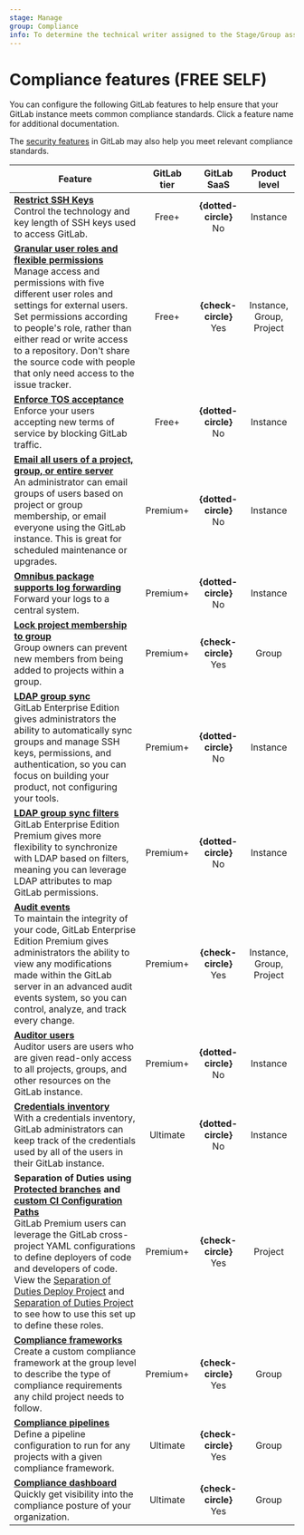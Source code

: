 ```yaml
---
stage: Manage
group: Compliance
info: To determine the technical writer assigned to the Stage/Group associated with this page, see https://about.gitlab.com/handbook/engineering/ux/technical-writing/#assignments
---
```


# Compliance features **(FREE SELF)**

You can configure the following GitLab features to help ensure that your GitLab
instance meets common compliance standards. Click a feature name for additional
documentation.

The [security features](../security/README.md) in GitLab may also help you meet
relevant compliance standards.

| Feature  | GitLab tier | GitLab SaaS | Product level |
|----------|:-----------:|:-----------:|:-------------:|
|**[Restrict SSH Keys](../security/ssh_keys_restrictions.md)**<br>Control the technology and key length of SSH keys used to access GitLab. | Free+ | **{dotted-circle}** No | Instance |
|**[Granular user roles and flexible permissions](../user/permissions.md)**<br>Manage access and permissions with five different user roles and settings for external users. Set permissions according to people's role, rather than either read or write access to a repository. Don't share the source code with people that only need access to the issue tracker. | Free+ | **{check-circle}** Yes | Instance, Group, Project |
|**[Enforce TOS acceptance](../user/admin_area/settings/terms.md)**<br>Enforce your users accepting new terms of service by blocking GitLab traffic. | Free+ | **{dotted-circle}** No | Instance |
|**[Email all users of a project, group, or entire server](../tools/email.md)**<br>An administrator can email groups of users based on project or group membership, or email everyone using the GitLab instance. This is great for scheduled maintenance or upgrades. | Premium+ | **{dotted-circle}** No | Instance |
|**[Omnibus package supports log forwarding](https://docs.gitlab.com/omnibus/settings/logs.html#udp-log-forwarding)**<br>Forward your logs to a central system. | Premium+ | **{dotted-circle}** No | Instance |
|**[Lock project membership to group](../user/group/index.md#prevent-members-from-being-added-to-a-group)**<br>Group owners can prevent new members from being added to projects within a group. | Premium+ | **{check-circle}** Yes | Group |
|**[LDAP group sync](auth/ldap/index.md#group-sync)**<br>GitLab Enterprise Edition gives administrators the ability to automatically sync groups and manage SSH keys, permissions, and authentication, so you can focus on building your product, not configuring your tools. | Premium+ | **{dotted-circle}** No | Instance |
|**[LDAP group sync filters](auth/ldap/index.md#group-sync)**<br>GitLab Enterprise Edition Premium gives more flexibility to synchronize with LDAP based on filters, meaning you can leverage LDAP attributes to map GitLab permissions. | Premium+ | **{dotted-circle}** No | Instance |
|**[Audit events](audit_events.md)**<br>To maintain the integrity of your code, GitLab Enterprise Edition Premium gives administrators the ability to view any modifications made within the GitLab server in an advanced audit events system, so you can control, analyze, and track every change. | Premium+ | **{check-circle}** Yes | Instance, Group, Project |
|**[Auditor users](auditor_users.md)**<br>Auditor users are users who are given read-only access to all projects, groups, and other resources on the GitLab instance. | Premium+ | **{dotted-circle}** No | Instance |
|**[Credentials inventory](../user/admin_area/credentials_inventory.md)**<br>With a credentials inventory, GitLab administrators can keep track of the credentials used by all of the users in their GitLab instance. | Ultimate | **{dotted-circle}** No | Instance |
|**Separation of Duties using [Protected branches](../user/project/protected_branches.md#protected-branches-approval-by-code-owners) and [custom CI Configuration Paths](../ci/pipelines/settings.md#custom-cicd-configuration-path)**<br> GitLab Premium users can leverage the GitLab cross-project YAML configurations to define deployers of code and developers of code. View the [Separation of Duties Deploy Project](https://gitlab.com/guided-explorations/separation-of-duties-deploy/blob/master/README.md) and [Separation of Duties Project](https://gitlab.com/guided-explorations/separation-of-duties/blob/master/README.md) to see how to use this set up to define these roles. | Premium+ | **{check-circle}** Yes | Project |
|**[Compliance frameworks](../user/project/settings/index.md#compliance-frameworks)**<br>Create a custom compliance framework at the group level to describe the type of compliance requirements any child project needs to follow. | Premium+ | **{check-circle}** Yes | Group |
|**[Compliance pipelines](../user/project/settings/index.md#compliance-pipeline-configuration)**<br>Define a pipeline configuration to run for any projects with a given compliance framework. | Ultimate | **{check-circle}** Yes | Group |
|**[Compliance dashboard](../user/compliance/compliance_dashboard/index.md)**<br>Quickly get visibility into the compliance posture of your organization. | Ultimate | **{check-circle}** Yes | Group |
